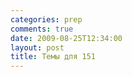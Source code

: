 ```yaml
---
categories: prep
comments: true
date: 2009-08-25T12:34:00
layout: post
title: Темы для 151
---
```


